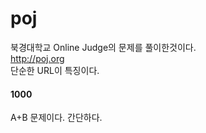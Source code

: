 # poj
북경대학교 Online Judge의 문제를 풀이한것이다.    
http://poj.org    
단순한 URL이 특징이다.

#### 1000
A+B 문제이다. 간단하다.